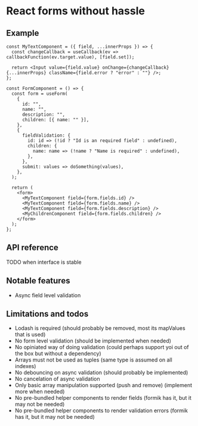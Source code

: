 # React forms without hassle

## Example

```tsx
const MyTextComponent = ({ field, ...innerProps }) => {
  const changeCallback = useCallback(ev => callbackFunction(ev.target.value), [field.set]);

  return <Input value={field.value} onChange={changeCallback} {...innerProps} className={field.error ? "error" : ""} />;
};

const FormComponent = () => {
  const form = useForm(
    {
      id: "",
      name: "",
      description: "",
      children: [{ name: "" }],
    },
    {
      fieldValidation: {
        id: id => (!id ? "Id is an required field" : undefined),
        children: {
          name: name => (!name ? "Name is required" : undefined),
        },
      },
      submit: values => doSomething(values),
    },
  );

  return (
    <form>
      <MyTextComponent field={form.fields.id} />
      <MyTextComponent field={form.fields.name} />
      <MyTextComponent field={form.fields.description} />
      <MyChildrenComponent field={form.fields.children} />
    </form>
  );
};
```

## API reference

TODO when interface is stable

## Notable features

- Async field level validation

## Limitations and todos

- Lodash is required (should probably be removed, most its mapValues that is used)
- No form level validation (should be implemented when needed)
- No opiniated way of doing validation (could perhaps support yoi out of the box but without a dependency)
- Arrays must not be used as tuples (same type is assumed on all indexes)
- No debouncing on async validation (should probably be implemented)
- No cancelation of async validation
- Only basic array manipulation supported (push and remove) (implement more when needed)
- No pre-bundled helper components to render fields (formik has it, but it may not be needed)
- No pre-bundled helper components to render validation errors (formik has it, but it may not be needed)
